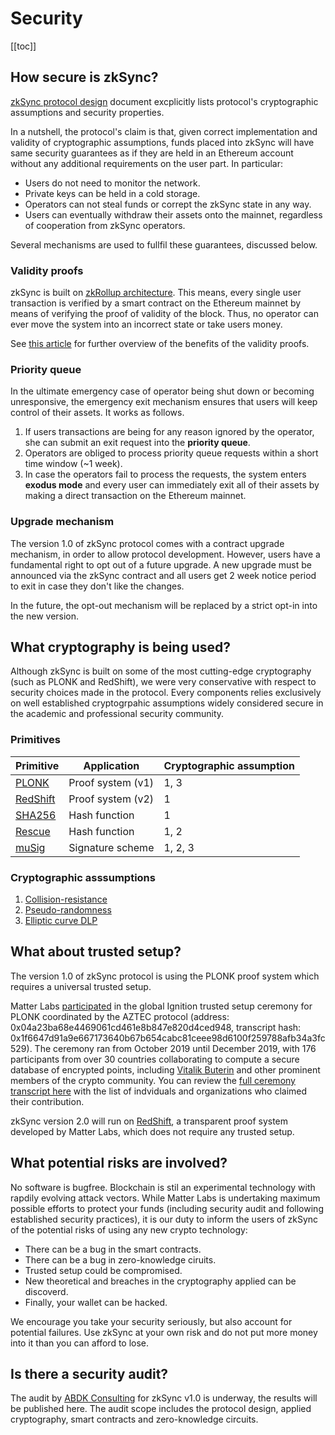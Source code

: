 # Security

[[toc]]

## How secure is zkSync?

[zkSync protocol design](https://github.com/matter-labs/zksync/blob/master/docs/protocol.md) document excplicitly lists protocol's cryptographic assumptions and security properties.

In a nutshell, the protocol's claim is that, given correct implementation and validity of cryptographic assumptions, funds placed into zkSync will have same security guarantees as if they are held in an Ethereum account without any additional requirements on the user part. In particular:

- Users do not need to monitor the network.
- Private keys can be held in a cold storage.
- Operators can not steal funds or corrept the zkSync state in any way.
- Users can eventually withdraw their assets onto the mainnet, regardless of cooperation from zkSync operators.

Several mechanisms are used to fullfil these guarantees, discussed below.

### Validity proofs

zkSync is built on [zkRollup architecture](/faq/intro#how-does-it-work). This means, every single user transaction is verified by a smart contract on the Ethereum mainnet by means of verifying the proof of validity of the block. Thus, no operator can ever move the system into an incorrect state or take users money.

See [this article](https://medium.com/starkware/validity-proofs-vs-fraud-proofs-4ef8b4d3d87a) for further overview of the benefits of the validity proofs.

### Priority queue

In the ultimate emergency case of operator being shut down or becoming unresponsive, the emergency exit mechanism ensures that users will keep control of their assets. It works as follows.

1. If users transactions are being for any reason ignored by the operator, she can submit an exit request into the **priority queue**.
2. Operators are obliged to process priority queue requests within a short time window (~1 week).
3. In case the operators fail to process the requests, the system enters **exodus mode** and every user can immediately exit all of their assets by making a direct transaction on the Ethereum mainnet.

### Upgrade mechanism

The version 1.0 of zkSync protocol comes with a contract upgrade mechanism, in order to allow protocol development. However, users have a fundamental right to opt out of a future upgrade. A new upgrade must be announced via the zkSync contract and all users get 2 week notice period to exit in case they don't like the changes.

In the future, the opt-out mechanism will be replaced by a strict opt-in into the new version.

## What cryptography is being used?

Although zkSync is built on some of the most cutting-edge cryptography (such as PLONK and RedShift), we were very conservative with respect to security choices made in the protocol. Every components relies exclusively on well established cryptogrpahic assumptions widely considered secure in the academic and professional security community.

### Primitives

|Primitive|Application|Cryptographic assumption|
|-|-|-| 
|[PLONK](https://eprint.iacr.org/2019/953)|Proof system (v1)|1, 3|
|[RedShift](https://eprint.iacr.org/2019/1400)|Proof system (v2)|1|
|[SHA256](https://en.wikipedia.org/wiki/SHA-2)|Hash function|1|
|[Rescue](https://eprint.iacr.org/2019/426.pdf)|Hash function|1, 2|
|[muSig](https://eprint.iacr.org/2018/068)|Signature scheme|1, 2, 3|

### Cryptographic asssumptions

1. [Collision-resistance](https://en.wikipedia.org/wiki/Collision_resistance)
2. [Pseudo-randomness](https://en.wikipedia.org/wiki/Pseudorandomness)
3. [Elliptic curve DLP](https://en.wikipedia.org/wiki/Discrete_logarithm#Cryptography)

## What about trusted setup?

The version 1.0 of zkSync protocol is using the PLONK proof system which requires a universal trusted setup.

Matter Labs [participated](https://www.aztecprotocol.com/ignition/participant/0x04a23ba68e4469061cd461e8b847e820d4ced948?timestamp=1587551054947) in the global Ignition trusted setup ceremony for PLONK coordinated by the AZTEC protocol (address: 0x04a23ba68e4469061cd461e8b847e820d4ced948, transcript hash: 0x1f6647d91a9e667173640b67b654cabc81ceee98d6100f259788afb34a3fc529). The ceremony ran from October 2019 until December 2019, with 176 participants from over 30 countries collaborating to compute a secure database of encrypted points, including [Vitalik Buterin](https://twitter.com/VitalikButerin/status/1225856246307311616) and other prominent members of the crypto community. You can review the [full ceremony transcript here](https://www.aztecprotocol.com/ignition/) with the list of indviduals and organizations who claimed their contribution.

zkSync version 2.0 will run on [RedShift](https://eprint.iacr.org/2019/1400), a transparent proof system developed by Matter Labs, which does not require any trusted setup.

## What potential risks are involved?

No software is bugfree. Blockchain is stil an experimental technology with rapdily evolving attack vectors. While Matter Labs is undertaking maximum possible efforts to protect your funds (including security audit and following established security practices), it is our duty to inform the users of zkSync of the potential risks of using any new crypto technology:

- There can be a bug in the smart contracts.
- There can be a bug in zero-knowledge ciruits.
- Trusted setup could be compromised.
- New theoretical and breaches in the cryptography applied can be discoverd.
- Finally, your wallet can be hacked.

We encourage you take your security seriously, but also account for potential failures. Use zkSync at your own risk and do not put more money into it than you can afford to lose.

## Is there a security audit?

The audit by [ABDK Consulting](https://www.abdk.consulting/) for zkSync v1.0 is underway, the results will be published here. The audit scope includes the protocol design, applied cryptography, smart contracts and zero-knowledge circuits.
